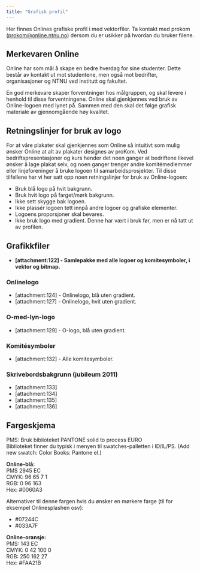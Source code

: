 ```yaml
---
title: "Grafisk profil"
---
```


Her finnes Onlines grafiske profil i med vektorfiler. Ta kontakt med prokom (prokom@online.ntnu.no) dersom du er usikker på hvordan du bruker filene.

## Merkevaren Online
Online har som mål å skape en bedre hverdag for sine studenter. Dette består av kontakt ut mot studentene, men også mot bedrifter, organisasjoner og NTNU ved institutt og fakultet. 

En god merkevare skaper forventninger hos målgruppen, og skal levere i henhold til disse forventningene.
Online skal gjenkjennes ved bruk av Online-logoen med lynet på. Sammen med den skal det følge grafisk materiale av gjennomgående høy kvalitet.

## Retningslinjer for bruk av logo

For at våre plakater skal gjenkjennes som Online så intuitivt som mulig ønsker Online at alt av plakater designes av proKom. Ved bedriftspresentasjoner og kurs hender det noen ganger at bedriftene likevel ønsker å lage plakat selv, og noen ganger trenger andre komitémedlemmer eller linjeforeninger å bruke logoen til samarbeidsprosjekter. Til disse tilfellene har vi her satt opp noen retningslinjer for bruk av Online-logoen:


* Bruk blå logo på hvit bakgrunn.
* Bruk hvit logo på farget/mørk bakgrunn.
* Ikke sett skygge bak logoen.
* Ikke plassér logoen tett innpå andre logoer og grafiske elementer.
* Logoens proporsjoner skal bevares.  
* Ikke bruk logo med gradient. Denne har vært i bruk før, men er nå tatt ut av profilen.

## Grafikkfiler

* **[attachment:122] - Samlepakke med alle logoer og komitesymboler, i vektor og bitmap.**

### Onlinelogo


* [attachment:124] - Onlinelogo, blå uten gradient.
* [attachment:127] - Onlinelogo, hvit uten gradient.

### O-med-lyn-logo

* [attachment:129] - O-logo, blå uten gradient.

### Komitésymboler

* [attachment:132] - Alle komitesymboler.

### Skrivebordsbakgrunn (jubileum 2011)

* [attachment:133]
* [attachment:134]
* [attachment:135]
* [attachment:136]

## Fargeskjema

PMS: Bruk biblioteket PANTONE solid to process EURO  
Biblioteket finner du typisk i menyen til swatches-palletten i ID/IL/PS. (Add new swatch: Color Books: Pantone el.)

**Online-blå:**  
PMS 2945 EC  
CMYK: 96 65 7 1  
RGB: 0 96 163  
Hex: #0060A3  

Alternativer til denne fargen hvis du ønsker en mørkere farge (til for eksempel Onlinesplashen osv):  

* \#07244C
* \#033A7F

**Online-oransje:**  
PMS: 143 EC  
CMYK: 0 42 100 0  
RGB: 250 162 27  
Hex: #FAA21B